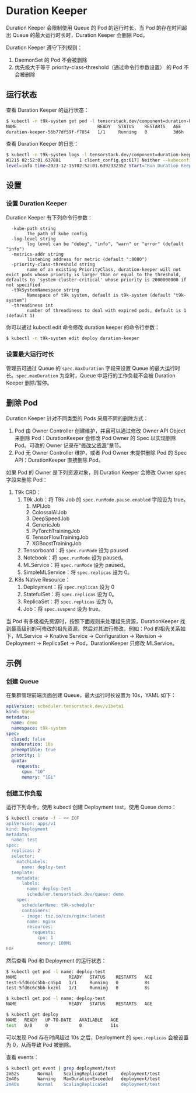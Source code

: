 # Duration Keeper

Duration Keeper 会限制使用 Queue 的 Pod 的运行时长，当 Pod 的存在时间超出 Queue 的最大运行时长时，Duration Keeper 会删除 Pod。

Duration Keeper 遵守下列规则：

1. DaemonSet 的 Pod 不会被删除
1. 优先级大于等于 priority-class-threshold（通过命令行参数设置） 的 Pod 不会被删除

## 运行状态

查看 Duration Keeper 的运行状态：

```bash
$ kubectl -n t9k-system get pod -l tensorstack.dev/component=duration-keeper
NAME                               READY   STATUS    RESTARTS   AGE
duration-keeper-56b77df59f-f7854   1/1     Running   0          3d6h
```

查看 Duration Keeper 的日志：

```bash
$ kubectl -n t9k-system logs -l tensorstack.dev/component=duration-keeper
W1215 02:52:01.637881       1 client_config.go:617] Neither --kubeconfig nor --master was specified.  Using the inClusterConfig.  This might not work.
level=info time=2023-12-15T02:52:01.639233235Z Start="Run Duration Keeper"
```

## 设置

### 设置 Duration Keeper

Duration Keeper 有下列命令行参数：

```
  -kube-path string
    	The path of kube config
  -log-level string
    	log level can be "debug", "info", "warn" or "error" (default "info")
  -metrics-addr string
    	listening address for metric (default ":8080")
  -priority-class-threshold string
    	name of an existing PriorityClass, duration-keeper will not evict pods whose priority is larger than or equal to the threshold, defaults to 'system-cluster-critical' whose priority is 2000000000 if not specified
  -t9kSystemNamespace string
    	Namespace of t9k system, default is t9k-system (default "t9k-system")
  -threadiness int
    	number of threadiness to deal with expired pods, default is 1 (default 1)
```

你可以通过 kubectl edit 命令修改 duration keeper 的命令行参数：

```bash
$ kubectl -n t9k-system edit deploy duration-keeper
```

### 设置最大运行时长

管理员可通过 Queue 的 `spec.maxDuration` 字段来设置 Queue 的最大运行时长。`spec.maxDuration` 为空时，Queue 中运行的工作负载不会被 Duration Keeper 删除/暂停。

## 删除 Pod

Duration Keeper 针对不同类型的 Pods 采用不同的删除方式：

1. Pod 由 Owner Controller 创建维护，并且可以通过修改 Owner API Object 来删除 Pod：DurationKeeper 会修改 Pod Owner 的 Spec 以实现删除 Pod。可改的 Owner 记录在“[修改父资源](https://docs.google.com/document/d/14X5M9u5GhE0-FOzGvDhqiFaYFYF4brS3z0FsGfG8PcU/edit#heading=h.bifpn37iv0aq)”章节。
1. Pod 无 Owner Controller 维护，或者 Pod Owner 未提供删除 Pod 的 Spec API：DurationKeeper 直接删除 Pod。

如果 Pod 的 Owner 是下列资源对象，则 Duration Keeper 会修改 Owner spec 字段来删除 Pod：

1. T9k CRD：
    1. T9k Job：将 T9k Job 的 `spec.runMode.pause.enabled` 字段设为 true。
        1. MPIJob
        1. ColossalAIJob
        1. DeepSpeedJob
        1. GenericJob
        1. PyTorchTrainingJob
        1. TensorFlowTrainingJob
        1. XGBoostTrainingJob
    1. Tensorboard：将 `spec.runMode` 设为 paused
    1. Notebook：将 `spec.runMode` 设为 paused。
    1. MLService：将 `spec.runMode` 设为 paused。
    1. SimpleMLService：将 `spec.replicas` 设为 0。
1. K8s Native Resource：
    1. Deployment：将 `spec.replicas` 设为 0
    1. StatefulSet：将 `spec.replicas` 设为 0。
    1. ReplicaSet：将 `spec.replicas` 设为 0。
    1. Job：将 `spec.suspend` 设为 true。

当 Pod 有多级祖先资源时，按照下面规则来处理祖先资源，DurationKeeper 找到最高级别的可修改的祖先资源，然后对其进行修改。例如：Pod 的祖先关系如下，MLService -> Knative Service -> Configuration -> Revision -> Deployment -> ReplicaSet -> Pod，DurationKeeper 只修改 MLService。

## 示例

### 创建 Queue

在集群管理前端页面创建 Queue，最大运行时长设置为 10s，YAML 如下：

```yaml
apiVersion: scheduler.tensorstack.dev/v1beta1
kind: Queue
metadata:
  name: demo
  namespace: t9k-system
spec:
  closed: false
  maxDuration: 10s
  preemptible: true
  priority: 1
  quota:
    requests:
      cpu: "10"
      memory: "1Gi"
```

### 创建工作负载

运行下列命令，使用 kubectl 创建 Deployment test，使用 Queue demo：

```bash
$ kubectl create -f - << EOF
apiVersion: apps/v1
kind: Deployment
metadata:
  name: test
spec:
  replicas: 2
  selector:
    matchLabels:
      name: deploy-test
  template:
    metadata:
      labels:
        name: deploy-test
        scheduler.tensorstack.dev/queue: demo
    spec:
      schedulerName: t9k-scheduler
      containers:
      - image: tsz.io/czx/nginx:latest
        name: nginx
        resources:
          requests:
            cpu: 1
            memory: 100Mi
EOF
```

然后查看 Pod 和 Deployment 的运行状态：

```bash
$ kubectl get pod -l name: deploy-test
NAME                    READY   STATUS    RESTARTS   AGE
test-5fd6c6c5bb-cn5p4   1/1     Running   0          8s
test-5fd6c6c5bb-kxznl   1/1     Running   0          8s

$ kubectl get pod -l name: deploy-test
NAME                    READY   STATUS    RESTARTS   AGE

$ kubectl get deploy
NAME   READY   UP-TO-DATE   AVAILABLE   AGE
test   0/0     0            0           11s
```

可以发现 Pod 存在时间超过 10s 之后，Deployment 的 `spec.replicas` 会被设置为 0，从而导致 Pod 被删除。

查看 events：

```bash
$ kubectl get event | grep deployment/test
2m52s       Normal    ScalingReplicaSet     deployment/test              Scaled up replica set test-5fd6c6c5bb to 2
2m40s       Warning   MaxDurationExceeded   deployment/test              Set spec.replicas to 0 because its pod's lifetime exceeded maxDuraion defined in Queue
2m40s       Normal    ScalingReplicaSet     deployment/test              Scaled down replica set test-5fd6c6c5bb to 0
```
